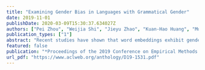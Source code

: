 ```yaml
---
title: "Examining Gender Bias in Languages with Grammatical Gender"
date: 2019-11-01
publishDate: 2020-03-09T15:30:37.634027Z
authors: ["Pei Zhou", "Weijia Shi", "Jieyu Zhao", "Kuan-Hao Huang", "Muhao Chen", "Ryan Cotterell", "Kai-Wei Chang"]
publication_types: ["1"]
abstract: "Recent studies have shown that word embeddings exhibit gender bias inherited from the training corpora. However, most studies to date have focused on quantifying and mitigating such bias only in English. These analyses cannot be directly extended to languages that exhibit morphological agreement on gender, such as Spanish and French. In this paper, we propose new metrics for evaluating gender bias in word embeddings of these languages and further demonstrate evidence of gender bias in bilingual embeddings which align these languages with English. Finally, we extend an existing approach to mitigate gender bias in word embedding of these languages under both monolingual and bilingual settings. Experiments on modified Word Embedding Association Test, word similarity, word translation, and word pair translation tasks show that the proposed approaches can effectively reduce the gender bias while preserving the utility of the original embeddings."
featured: false
publication: "*Proceedings of the 2019 Conference on Empirical Methods in Natural Language Processing and the 9th International Joint Conference on Natural Language Processing*"
url_pdf: "https://www.aclweb.org/anthology/D19-1531.pdf"
---
```


